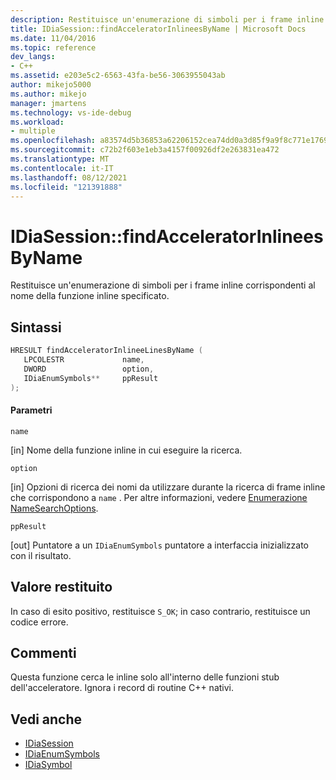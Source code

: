 ```yaml
---
description: Restituisce un'enumerazione di simboli per i frame inline corrispondenti al nome della funzione inline specificato.
title: IDiaSession::findAcceleratorInlineesByName | Microsoft Docs
ms.date: 11/04/2016
ms.topic: reference
dev_langs:
- C++
ms.assetid: e203e5c2-6563-43fa-be56-3063955043ab
author: mikejo5000
ms.author: mikejo
manager: jmartens
ms.technology: vs-ide-debug
ms.workload:
- multiple
ms.openlocfilehash: a83574d5b36853a62206152cea74dd0a3d85f9a9f8c771e1769afd724b87ad36
ms.sourcegitcommit: c72b2f603e1eb3a4157f00926df2e263831ea472
ms.translationtype: MT
ms.contentlocale: it-IT
ms.lasthandoff: 08/12/2021
ms.locfileid: "121391888"
---
```

# <a name="idiasessionfindacceleratorinlineesbyname"></a>IDiaSession::findAcceleratorInlineesByName
Restituisce un'enumerazione di simboli per i frame inline corrispondenti al nome della funzione inline specificato.

## <a name="syntax"></a>Sintassi

```C++
HRESULT findAcceleratorInlineeLinesByName ( 
   LPCOLESTR             name,
   DWORD                 option,
   IDiaEnumSymbols**     ppResult
);
```

#### <a name="parameters"></a>Parametri
 `name`

[in] Nome della funzione inline in cui eseguire la ricerca.

 `option`

[in] Opzioni di ricerca dei nomi da utilizzare durante la ricerca di frame inline che corrispondono a `name` . Per altre informazioni, vedere [Enumerazione NameSearchOptions](../../debugger/debug-interface-access/namesearchoptions.md).

 `ppResult`

[out] Puntatore a un `IDiaEnumSymbols` puntatore a interfaccia inizializzato con il risultato.

## <a name="return-value"></a>Valore restituito
 In caso di esito positivo, restituisce `S_OK`; in caso contrario, restituisce un codice errore.

## <a name="remarks"></a>Commenti
 Questa funzione cerca le inline solo all'interno delle funzioni stub dell'acceleratore. Ignora i record di routine C++ nativi.

## <a name="see-also"></a>Vedi anche
- [IDiaSession](../../debugger/debug-interface-access/idiasession.md)
- [IDiaEnumSymbols](../../debugger/debug-interface-access/idiaenumsymbols.md)
- [IDiaSymbol](../../debugger/debug-interface-access/idiasymbol.md)
